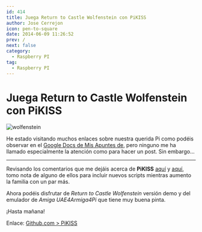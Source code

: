 ```yaml
---
id: 414
title: Juega Return to Castle Wolfenstein con PiKISS
author: Jose Cerrejon
icon: pen-to-square
date: 2014-06-09 11:26:52
prev: /
next: false
category:
  - Raspberry PI
tag:
  - Raspberry PI
---
```


# Juega Return to Castle Wolfenstein con PiKISS

![wolfenstein](/images/2014/06/return%20castle%20wolf.jpg)

He estado visitando muchos enlaces sobre nuestra querida Pi como podéis observar en el [Google Docs de Mis Apuntes de](http://goo.gl/Iwhbq), pero ninguno me ha llamado especialmente la atención como para hacer un post. Sin embargo...

- - -
Revisando los comentarios que me dejáis acerca de **PiKISS** [aquí](/post.php?id=411) y [aquí](/post.php?id=409), tomo nota de alguno de ellos para incluir nuevos scripts mientras aumento la familia con un par más. 

Ahora podéis disfrutar de *Return to Castle Wolfenstein* versión demo y del emulador de *Amiga UAE4Armiga4Pi* que tiene muy buena pinta.

¡Hasta mañana!

Enlace: [Github.com > PiKISS](https://github.com/jmcerrejon/PiKISS)